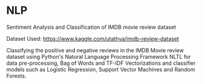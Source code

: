# NLP
Sentiment Analysis and Classification of IMDB movie review dataset

Dataset Used: https://www.kaggle.com/utathya/imdb-review-dataset

Classifying the positive and negative reviews in the IMDB Movie review dataset using Python's Natural Language Processing Framework NLTL for data pre-processing, Bag of Words and TF-IDF Vectorizations and classifier models such as Logistic Regression, Support Vector Machines and Random Forests.
